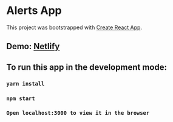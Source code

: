 # Alerts App
This project was bootstrapped with [Create React App](https://github.com/facebook/create-react-app).

## Demo: [Netlify](https://alerts-app.netlify.com)

## To run this app in the development mode:

### `yarn install`

### `npm start`

### `Open localhost:3000 to view it in the browser`
